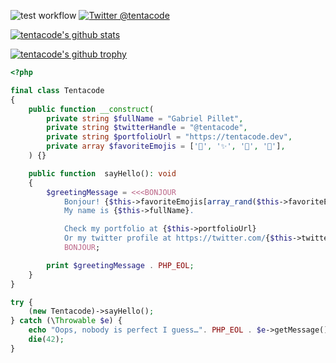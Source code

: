 ![test workflow](https://github.com/tentacode/tentacode/workflows/Tests/badge.svg) [![Twitter @tentacode](https://img.shields.io/twitter/url/https/twitter.com/tentacode.svg?style=social&label=Follow%20%40tentacode)](https://twitter.com/tentacode)

[![tentacode's github stats](https://github-readme-stats.vercel.app/api?username=tentacode&theme=jolly&border_radius=10&hide_border=true)](https://github.com/tentacode/github-readme-stats)

[![tentacode's github trophy](https://github-profile-trophy.vercel.app/?username=tentacode&column=4&theme=radical&no-frame=true)](https://github.com/tentacode/github-profile-trophy)

```php
<?php

final class Tentacode
{
    public function __construct(
        private string $fullName = "Gabriel Pillet",
        private string $twitterHandle = "@tentacode",
        private string $portfolioUrl = "https://tentacode.dev",
        private array $favoriteEmojis = ['🐙', '✨', '🤖', '🤗'],
    ) {}

    public function  sayHello(): void
    {
        $greetingMessage = <<<BONJOUR
            Bonjour! {$this->favoriteEmojis[array_rand($this->favoriteEmojis)]}
            My name is {$this->fullName}.

            Check my portfolio at {$this->portfolioUrl}
            Or my twitter profile at https://twitter.com/{$this->twitterHandle}
            BONJOUR;

        print $greetingMessage . PHP_EOL;
    }
}

try { 
    (new Tentacode)->sayHello();
} catch (\Throwable $e) {
    echo "Oops, nobody is perfect I guess…". PHP_EOL . $e->getMessage();
    die(42);
}
```

